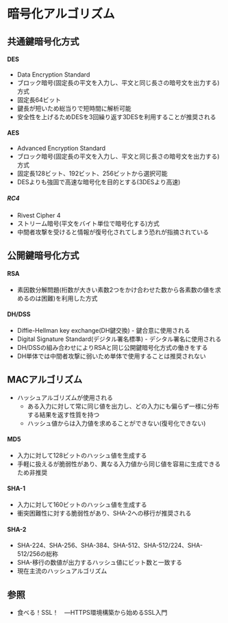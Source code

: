 # 暗号化アルゴリズム
## 共通鍵暗号化方式
#### DES
- Data Encryption Standard
- ブロック暗号(固定長の平文を入力し、平文と同じ長さの暗号文を出力する)方式
- 固定長64ビット
- 鍵長が短いため総当りで短時間に解析可能
- 安全性を上げるためDESを3回繰り返す3DESを利用することが推奨される

#### AES
- Advanced Encryption Standard
- ブロック暗号(固定長の平文を入力し、平文と同じ長さの暗号文を出力する)方式
- 固定長128ビット、192ビット、256ビットから選択可能
- DESよりも強固で高速な暗号化を目的とする(3DESより高速)

##### RC4
- Rivest Cipher 4
- ストリーム暗号(平文をバイト単位で暗号化する)方式
- 中間者攻撃を受けると情報が復号化されてしまう恐れが指摘されている

## 公開鍵暗号化方式
#### RSA
- 素因数分解問題(桁数が大きい素数2つをかけ合わせた数から各素数の値を求めるのは困難)を利用した方式

#### DH/DSS
- Diffie-Hellman key exchange(DH鍵交換) - 鍵合意に使用される
- Digital Signature Standard(デジタル署名標準) - デシタル署名に使用される
- DH/DSSの組み合わせによりRSAと同じ公開鍵暗号化方式の働きをする
- DH単体では中間者攻撃に弱いため単体で使用することは推奨されない

## MACアルゴリズム
- ハッシュアルゴリズムが使用される
  - ある入力に対して常に同じ値を出力し、どの入力にも偏らず一様に分布する結果を返す性質を持つ
  - ハッシュ値からは入力値を求めることができない(復号化できない)

#### MD5
- 入力に対して128ビットのハッシュ値を生成する
- 手軽に扱えるが脆弱性があり、異なる入力値から同じ値を容易に生成できるため非推奨

#### SHA-1
- 入力に対して160ビットのハッシュ値を生成する
- 衝突困難性に対する脆弱性があり、SHA-2への移行が推奨される

#### SHA-2
- SHA-224、SHA-256、SHA-384、SHA-512、SHA-512/224、SHA-512/256の総称
- SHA-移行の数値が出力するハッシュ値にビット数と一致する
- 現在主流のハッシュアルゴリズム

## 参照
- 食べる！SSL！　―HTTPS環境構築から始めるSSL入門
